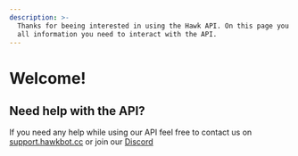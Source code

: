 ```yaml
---
description: >-
  Thanks for beeing interested in using the Hawk API. On this page you can find
  all information you need to interact with the API.
---
```


# Welcome!

## Need help with the API?

If you need any help while using our API feel free to contact us on [support.hawkbot.cc](https://support.hawkbot.cc) or join our [Discord](https://discord.gg/j9RCgsn)



